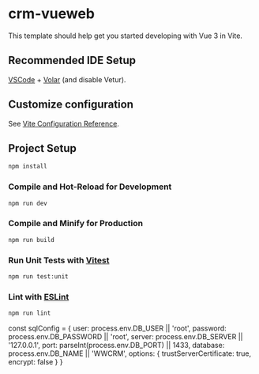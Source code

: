 # crm-vueweb

This template should help get you started developing with Vue 3 in Vite.

## Recommended IDE Setup

[VSCode](https://code.visualstudio.com/) + [Volar](https://marketplace.visualstudio.com/items?itemName=Vue.volar) (and disable Vetur).

## Customize configuration

See [Vite Configuration Reference](https://vite.dev/config/).

## Project Setup

```sh
npm install
```

### Compile and Hot-Reload for Development

```sh
npm run dev
```

### Compile and Minify for Production

```sh
npm run build
```

### Run Unit Tests with [Vitest](https://vitest.dev/)

```sh
npm run test:unit
```

### Lint with [ESLint](https://eslint.org/)

```sh
npm run lint
```
<!-- 設定資料庫連線 -->
const sqlConfig = {
  user: process.env.DB_USER || 'root',
  password: process.env.DB_PASSWORD || 'root',
  server: process.env.DB_SERVER || '127.0.0.1',
  port: parseInt(process.env.DB_PORT) || 1433,
  database: process.env.DB_NAME || 'WWCRM',
  options: {
    trustServerCertificate: true,
    encrypt: false
  }
}

